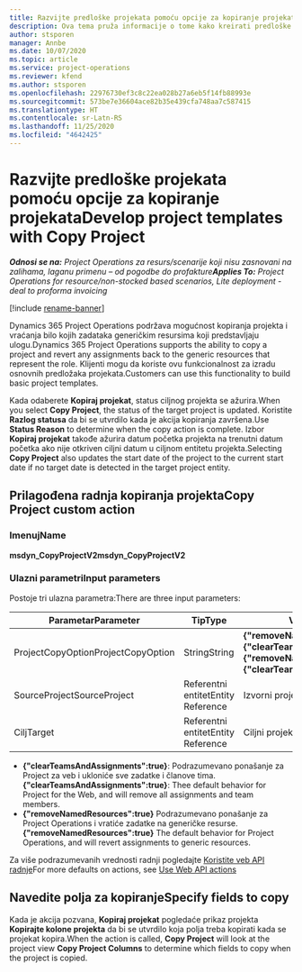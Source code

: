 ```yaml
---
title: Razvijte predloške projekata pomoću opcije za kopiranje projekata
description: Ova tema pruža informacije o tome kako kreirati predloške projekata pomoću prilagođene radnje Kopiranje projekta.
author: stsporen
manager: Annbe
ms.date: 10/07/2020
ms.topic: article
ms.service: project-operations
ms.reviewer: kfend
ms.author: stsporen
ms.openlocfilehash: 22976730ef3c8c22ea028b27a6eb5f14fb88993e
ms.sourcegitcommit: 573be7e36604ace82b35e439cfa748aa7c587415
ms.translationtype: HT
ms.contentlocale: sr-Latn-RS
ms.lasthandoff: 11/25/2020
ms.locfileid: "4642425"
---
```

# <a name="develop-project-templates-with-copy-project"></a><span data-ttu-id="ea3cd-103">Razvijte predloške projekata pomoću opcije za kopiranje projekata</span><span class="sxs-lookup"><span data-stu-id="ea3cd-103">Develop project templates with Copy Project</span></span>

<span data-ttu-id="ea3cd-104">_**Odnosi se na:** Project Operations za resurs/scenarije koji nisu zasnovani na zalihama, laganu primenu – od pogodbe do profakture_</span><span class="sxs-lookup"><span data-stu-id="ea3cd-104">_**Applies To:** Project Operations for resource/non-stocked based scenarios, Lite deployment - deal to proforma invoicing_</span></span>

[!include [rename-banner](~/includes/cc-data-platform-banner.md)]

<span data-ttu-id="ea3cd-105">Dynamics 365 Project Operations podržava mogućnost kopiranja projekta i vraćanja bilo kojih zadataka generičkim resursima koji predstavljaju ulogu.</span><span class="sxs-lookup"><span data-stu-id="ea3cd-105">Dynamics 365 Project Operations supports the ability to copy a project and revert any assignments back to the generic resources that represent the role.</span></span> <span data-ttu-id="ea3cd-106">Klijenti mogu da koriste ovu funkcionalnost za izradu osnovnih predložaka projekata.</span><span class="sxs-lookup"><span data-stu-id="ea3cd-106">Customers can use this functionality to build basic project templates.</span></span>

<span data-ttu-id="ea3cd-107">Kada odaberete **Kopiraj projekat**, status ciljnog projekta se ažurira.</span><span class="sxs-lookup"><span data-stu-id="ea3cd-107">When you select **Copy Project**, the status of the target project is updated.</span></span> <span data-ttu-id="ea3cd-108">Koristite **Razlog statusa** da bi se utvrdilo kada je akcija kopiranja završena.</span><span class="sxs-lookup"><span data-stu-id="ea3cd-108">Use **Status Reason** to determine when the copy action is complete.</span></span> <span data-ttu-id="ea3cd-109">Izbor **Kopiraj projekat** takođe ažurira datum početka projekta na trenutni datum početka ako nije otkriven ciljni datum u ciljnom entitetu projekta.</span><span class="sxs-lookup"><span data-stu-id="ea3cd-109">Selecting **Copy Project** also updates the start date of the project to the current start date if no target date is detected in the target project entity.</span></span>

## <a name="copy-project-custom-action"></a><span data-ttu-id="ea3cd-110">Prilagođena radnja kopiranja projekta</span><span class="sxs-lookup"><span data-stu-id="ea3cd-110">Copy Project custom action</span></span> 

### <a name="name"></a><span data-ttu-id="ea3cd-111">Imenuj</span><span class="sxs-lookup"><span data-stu-id="ea3cd-111">Name</span></span> 

<span data-ttu-id="ea3cd-112">**msdyn_CopyProjectV2**</span><span class="sxs-lookup"><span data-stu-id="ea3cd-112">**msdyn_CopyProjectV2**</span></span>

### <a name="input-parameters"></a><span data-ttu-id="ea3cd-113">Ulazni parametri</span><span class="sxs-lookup"><span data-stu-id="ea3cd-113">Input parameters</span></span>
<span data-ttu-id="ea3cd-114">Postoje tri ulazna parametra:</span><span class="sxs-lookup"><span data-stu-id="ea3cd-114">There are three input parameters:</span></span>

| <span data-ttu-id="ea3cd-115">Parametar</span><span class="sxs-lookup"><span data-stu-id="ea3cd-115">Parameter</span></span>          | <span data-ttu-id="ea3cd-116">Tip</span><span class="sxs-lookup"><span data-stu-id="ea3cd-116">Type</span></span>   | <span data-ttu-id="ea3cd-117">Vrednosti</span><span class="sxs-lookup"><span data-stu-id="ea3cd-117">Values</span></span>                                                   | 
|--------------------|--------|----------------------------------------------------------|
| <span data-ttu-id="ea3cd-118">ProjectCopyOption</span><span class="sxs-lookup"><span data-stu-id="ea3cd-118">ProjectCopyOption</span></span>  | <span data-ttu-id="ea3cd-119">String</span><span class="sxs-lookup"><span data-stu-id="ea3cd-119">String</span></span> | <span data-ttu-id="ea3cd-120">**{"removeNamedResources":true}** ili **{"clearTeamsAndAssignments":true}**</span><span class="sxs-lookup"><span data-stu-id="ea3cd-120">**{"removeNamedResources":true}** or **{"clearTeamsAndAssignments":true}**</span></span> |
| <span data-ttu-id="ea3cd-121">SourceProject</span><span class="sxs-lookup"><span data-stu-id="ea3cd-121">SourceProject</span></span>      | <span data-ttu-id="ea3cd-122">Referentni entitet</span><span class="sxs-lookup"><span data-stu-id="ea3cd-122">Entity Reference</span></span> | <span data-ttu-id="ea3cd-123">Izvorni projekat</span><span class="sxs-lookup"><span data-stu-id="ea3cd-123">Source Project</span></span> |
| <span data-ttu-id="ea3cd-124">Cilj</span><span class="sxs-lookup"><span data-stu-id="ea3cd-124">Target</span></span>             | <span data-ttu-id="ea3cd-125">Referentni entitet</span><span class="sxs-lookup"><span data-stu-id="ea3cd-125">Entity Reference</span></span> | <span data-ttu-id="ea3cd-126">Ciljni projekat</span><span class="sxs-lookup"><span data-stu-id="ea3cd-126">Target Project</span></span> |


- <span data-ttu-id="ea3cd-127">**{"clearTeamsAndAssignments":true}**: Podrazumevano ponašanje za Project za veb i ukloniće sve zadatke i članove tima.</span><span class="sxs-lookup"><span data-stu-id="ea3cd-127">**{"clearTeamsAndAssignments":true}**: Thee default behavior for Project for the Web, and will remove all assignments and team members.</span></span>
- <span data-ttu-id="ea3cd-128">**{"removeNamedResources":true}** Podrazumevano ponašanje za Project Operations i vratiće zadatke na generičke resurse.</span><span class="sxs-lookup"><span data-stu-id="ea3cd-128">**{"removeNamedResources":true}** The default behavior for Project Operations, and will revert assignments to generic resources.</span></span>

<span data-ttu-id="ea3cd-129">Za više podrazumevanih vrednosti radnji pogledajte [Koristite veb API radnje](https://docs.microsoft.com/powerapps/developer/common-data-service/webapi/use-web-api-actions)</span><span class="sxs-lookup"><span data-stu-id="ea3cd-129">For more defaults on actions, see [Use Web API actions](https://docs.microsoft.com/powerapps/developer/common-data-service/webapi/use-web-api-actions)</span></span>

## <a name="specify-fields-to-copy"></a><span data-ttu-id="ea3cd-130">Navedite polja za kopiranje</span><span class="sxs-lookup"><span data-stu-id="ea3cd-130">Specify fields to copy</span></span> 
<span data-ttu-id="ea3cd-131">Kada je akcija pozvana, **Kopiraj projekat** pogledaće prikaz projekta **Kopirajte kolone projekta** da bi se utvrdilo koja polja treba kopirati kada se projekat kopira.</span><span class="sxs-lookup"><span data-stu-id="ea3cd-131">When the action is called, **Copy Project** will look at the project view **Copy Project Columns** to determine which fields to copy when the project is copied.</span></span>
